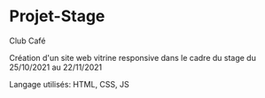 # Projet-Stage
Club Café

Création d'un site web vitrine responsive dans le cadre du stage du 25/10/2021 au 22/11/2021

Langage utilisés: HTML, CSS, JS

